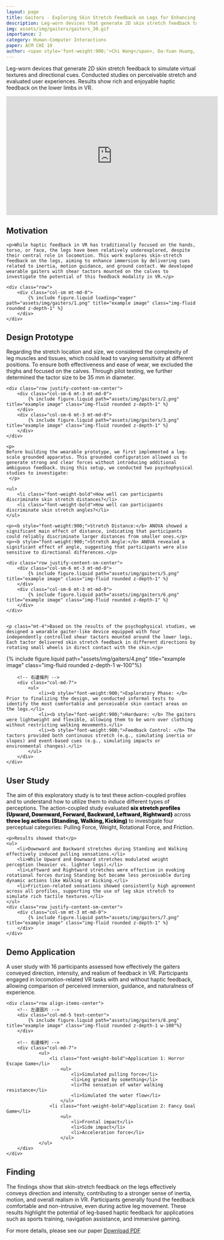 ```yaml
---
layout: page
title: Gaiters - Exploring Skin Stretch Feedback on Legs for Enhancing Virtual Reality Experiences
description: Leg-worn devices that generate 2D skin stretch feedback to simulate virtual textures and directional cues. Conducted studies on perceivable stretch and evaluated user experiences. Results show rich and enjoyable haptic feedback on the lower limbs in VR.
img: assets/img/gaiters/gaiters_30.gif
importance: 2
category: Human-Computer Interactions
paper: ACM CHI 19
author: <span style='font-weight:900;'>Chi Wang</span>, Da-Yuan Huang, Shuo-Wen Hsu, Cheng-Lung Lin, Yeu-Luen Chiu, Chu-En Hou, Bing-Yu Chen
---
```


Leg-worn devices that generate 2D skin stretch feedback to simulate virtual textures and directional cues. Conducted studies on perceivable stretch and evaluated user experiences. Results show rich and enjoyable haptic feedback on the lower limbs in VR.

<div class="embed-responsive embed-responsive-16by9 mb-3">
    <iframe width="560" height="315" src="https://www.youtube.com/embed/ZZ0PffUZP70?si=Iht25dGNNinJQtlq" title="YouTube video player" frameborder="0" allow="accelerometer; autoplay; clipboard-write; encrypted-media; gyroscope; picture-in-picture; web-share" referrerpolicy="strict-origin-when-cross-origin" allowfullscreen></iframe>
</div>

<!-- Motivation -->
<div>
    <h2 class="mt-5 font-weight-bold">Motivation</h2>

    <p>While haptic feedback in VR has traditionally focused on the hands, torso, or face, the legs have been relatively underexplored, despite their central role in locomotion. This work explores skin-stretch feedback on the legs, aiming to enhance immersion by delivering cues related to inertia, motion guidance, and ground contact. We developed wearable gaiters with shear tactors mounted on the calves to investigate the potential of this feedback modality in VR.</p>

    <div class="row">
        <div class="col-sm mt-md-0">
            {% include figure.liquid loading="eager" path="assets/img/gaiters/1.png" title="example image" class="img-fluid rounded z-depth-1" %}
        </div>
    </div>
</div>

<!-- Design -->
<div>
    <h2 class="mt-5 font-weight-bold">Design Prototype</h2>
    <p>Regarding the stretch location and size, we considered the complexity of leg muscles and tissues, which could lead to varying sensitivity at different positions. To ensure both effectiveness and ease of wear, we excluded the thighs and focused on the calves. Through pilot testing, we further determined the tactor size to be 35 mm in diameter.
    </p>

    <div class="row justify-content-sm-center">
        <div class="col-sm-6 mt-3 mt-md-0">
            {% include figure.liquid path="assets/img/gaiters/2.png" title="example image" class="img-fluid rounded z-depth-1" %}
        </div>
        <div class="col-sm-6 mt-3 mt-md-0">
            {% include figure.liquid path="assets/img/gaiters/3.png" title="example image" class="img-fluid rounded z-depth-1" %}
        </div>
    </div>

    <p>
    Before building the wearable prototype, we first implemented a leg-scale grounded apparatus. This grounded configuration allowed us to generate strong and clear forces without introducing additional ambiguous feedback. Using this setup, we conducted two psychophysical studies to investigate:
     </p>

    <ul>
        <li class="font-weight-bold">How well can participants discriminate skin stretch distances?</li>
        <li class="font-weight-bold">How well can participants discriminate skin stretch angles?</li>
    </ul>

    <p><b style="font-weight:900;">Stretch Distance:</b> ANOVA showed a significant main effect of distance, indicating that participants could reliably discriminate larger distances from smaller ones.</p>
    <p><b style="font-weight:900;">Stretch Angle:</b> ANOVA revealed a significant effect of angle, suggesting that participants were also sensitive to directional differences.</p>
    
    <div class="row justify-content-sm-center">
        <div class="col-sm-6 mt-3 mt-md-0">
            {% include figure.liquid path="assets/img/gaiters/5.png" title="example image" class="img-fluid rounded z-depth-1" %}
        </div>
        <div class="col-sm-6 mt-3 mt-md-0">
            {% include figure.liquid path="assets/img/gaiters/6.png" title="example image" class="img-fluid rounded z-depth-1" %}
        </div>
    </div>


    <p class="mt-4">Based on the results of the psychophysical studies, we designed a wearable gaiter-like device equipped with four independently controlled shear tactors mounted around the lower legs. Each tactor delivered skin stretch feedback in different directions by rotating small wheels in direct contact with the skin.</p>

   <div class="row align-items-center">
        <!-- 左邊圖片 -->
        <div class="col-md-5 text-center">
            {% include figure.liquid path="assets/img/gaiters/4.png" title="example image" class="img-fluid rounded z-depth-1 w-100"%}
        </div>

        <!-- 右邊條列 -->
        <div class="col-md-7">
            <ul>
                <li><b style="font-weight:900;">Exploratory Phase: </b> Prior to finalizing the design, we conducted informal tests to identify the most comfortable and perceivable skin contact areas on the legs.</li>
                <li><b style="font-weight:900;">Hardware: </b> The gaiters were lightweight and flexible, allowing them to be worn over clothing without restricting walking movements.</li>
                <li><b style="font-weight:900;">Feedback Control: </b> The tactors provided both continuous stretch (e.g., simulating inertia or slopes) and event-based cues (e.g., simulating impacts or environmental changes).</li>
            </ul>
        </div>
    </div>
</div>

<!-- User Study -->
<div>
    <h2 class="mt-5 font-weight-bold">User Study</h2>
    <p>The aim of this exploratory study is to test these action-coupled profiles and to understand how to utilize them to induce different types of perceptions. The action-coupled study evaluated <b style="font-weight:900;">six stretch profiles (Upward, Downward, Forward, Backward, Leftward, Rightward)</b> across <b style="font-weight:900;">three leg actions (Standing, Walking, Kicking)</b> to investigate four perceptual categories: Pulling Force, Weight, Rotational Force, and Friction. </p>

    <p>Results showed that</p>
    <ul>
        <li>Downward and Backward stretches during Standing and Walking effectively induced pulling sensations.</li>
        <li>While Upward and Downward stretches modulated weight perception (heavier vs. lighter legs).</li>
        <li>Leftward and Rightward stretches were effective in evoking rotational forces during Standing but became less perceivable during dynamic actions like Walking or Kicking.</li>
        <li>Friction-related sensations showed consistently high agreement across all profiles, supporting the use of leg skin stretch to simulate rich tactile textures.</li>
    </ul>
    <div class="row justify-content-sm-center">
        <div class="col-sm mt-3 mt-md-0">
            {% include figure.liquid path="assets/img/gaiters/7.png" title="example image" class="img-fluid rounded z-depth-1" %}
        </div>
    </div>
</div>


<!-- Demo Application -->
<div>
    <h2 class="mt-5 font-weight-bold">Demo Application</h2>
    <p>A user study with 16 participants assessed how effectively the gaiters conveyed direction, intensity, and realism of feedback in VR. Participants engaged in locomotion-related VR tasks with and without haptic feedback, allowing comparison of perceived immersion, guidance, and naturalness of experience.</p>

    <div class="row align-items-center">
        <!-- 左邊圖片 -->
        <div class="col-md-5 text-center">
            {% include figure.liquid path="assets/img/gaiters/8.png" title="example image" class="img-fluid rounded z-depth-1 w-100"%}
        </div>

        <!-- 右邊條列 -->
        <div class="col-md-7">
                <ul>
                    <li class="font-weight-bold">Application 1: Horror Escape Game</li>
                        <ul>
                            <li>Simulated pulling force</li>
                            <li>Leg grazed by something</li>
                            <li>The sensation of water walking resistance</li>
                            <li>Simulated the water flow</li>
                        </ul>
                    <li class="font-weight-bold">Application 2: Fancy Goal Game</li>
                        <ul>
                            <li>Frontal impact</li>
                            <li>Side impact</li>
                            <li>Acceleration force</li>
                        </ul>
                </ul>
        </div>
    </div>
</div>

<!-- Finding -->
<div>
    <h2 class="mt-5 font-weight-bold">Finding</h2>
    <p>The findings show that skin-stretch feedback on the legs effectively conveys direction and intensity, contributing to a stronger sense of inertia, motion, and overall realism in VR. Participants generally found the feedback comfortable and non-intrusive, even during active leg movement. These results highlight the potential of leg-based haptic feedback for applications such as sports training, navigation assistance, and immersive gaming.</p>
</div>

<div>
    <p>For more details, please see our paper
        <a href="/assets/papers/Gaiters.pdf" class="btn-no-shadow btn btn-sm btn-outline-primary ml-1 ml-md-4 mt-1" target="_blank">
        <i class="fa-solid fa-file-pdf"></i> Download PDF
        </a>
    </p>
</div>
